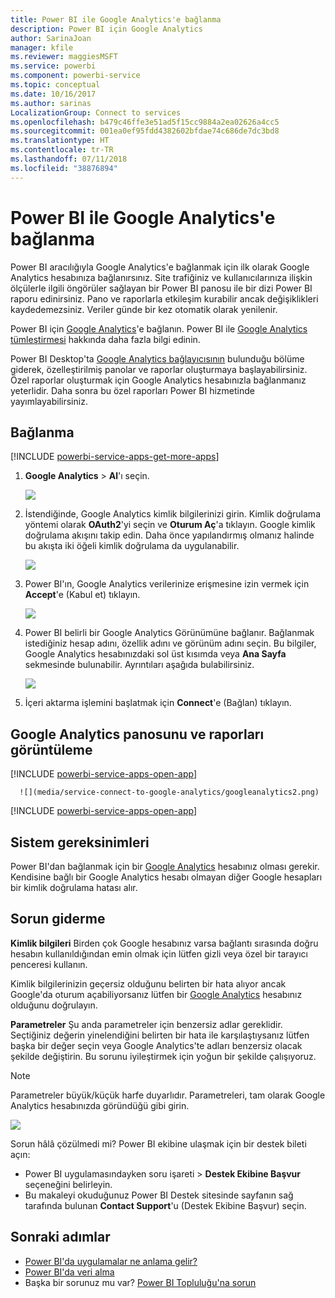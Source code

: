 ```yaml
---
title: Power BI ile Google Analytics'e bağlanma
description: Power BI için Google Analytics
author: SarinaJoan
manager: kfile
ms.reviewer: maggiesMSFT
ms.service: powerbi
ms.component: powerbi-service
ms.topic: conceptual
ms.date: 10/16/2017
ms.author: sarinas
LocalizationGroup: Connect to services
ms.openlocfilehash: b479c46ffe3e51ad5f15cc9884a2ea02626a4cc5
ms.sourcegitcommit: 001ea0ef95fdd4382602bfdae74c686de7dc3bd8
ms.translationtype: HT
ms.contentlocale: tr-TR
ms.lasthandoff: 07/11/2018
ms.locfileid: "38876894"
---
```

# <a name="connect-to-google-analytics-with-power-bi"></a>Power BI ile Google Analytics'e bağlanma
Power BI aracılığıyla Google Analytics'e bağlanmak için ilk olarak Google Analytics hesabınıza bağlanırsınız. Site trafiğiniz ve kullanıcılarınıza ilişkin ölçülerle ilgili öngörüler sağlayan bir Power BI panosu ile bir dizi Power BI raporu edinirsiniz. Pano ve raporlarla etkileşim kurabilir ancak değişiklikleri kaydedemezsiniz. Veriler günde bir kez otomatik olarak yenilenir.

Power BI için [Google Analytics](https://app.powerbi.com/getdata/services/google-analytics)'e bağlanın. Power BI ile [Google Analytics tümleştirmesi](https://powerbi.microsoft.com/integrations/google-analytics) hakkında daha fazla bilgi edinin.

Power BI Desktop'ta [Google Analytics bağlayıcısının](service-google-analytics-connector.md) bulunduğu bölüme giderek, özelleştirilmiş panolar ve raporlar oluşturmaya başlayabilirsiniz. Özel raporlar oluşturmak için Google Analytics hesabınızla bağlanmanız yeterlidir. Daha sonra bu özel raporları Power BI hizmetinde yayımlayabilirsiniz.

## <a name="how-to-connect"></a>Bağlanma
[!INCLUDE [powerbi-service-apps-get-more-apps](./includes/powerbi-service-apps-get-more-apps.md)]

1. **Google Analytics** \> **Al**'ı seçin.
   
   ![](media/service-connect-to-google-analytics/ga.png)
2. İstendiğinde, Google Analytics kimlik bilgilerinizi girin. Kimlik doğrulama yöntemi olarak **OAuth2**'yi seçin ve **Oturum Aç**'a tıklayın. Google kimlik doğrulama akışını takip edin. Daha önce yapılandırmış olmanız halinde bu akışta iki öğeli kimlik doğrulama da uygulanabilir.
   
   ![](media/service-connect-to-google-analytics/creds.png)
3. Power BI'ın, Google Analytics verilerinize erişmesine izin vermek için **Accept**'e (Kabul et) tıklayın.
   
   ![](media/service-connect-to-google-analytics/googleanalytics.png)
4. Power BI belirli bir Google Analytics Görünümüne bağlanır. Bağlanmak istediğiniz hesap adını, özellik adını ve görünüm adını seçin. Bu bilgiler, Google Analytics hesabınızdaki sol üst kısımda veya **Ana Sayfa** sekmesinde bulunabilir. Ayrıntıları aşağıda bulabilirsiniz. 
   
   ![](media/service-connect-to-google-analytics/params2.png)
5. İçeri aktarma işlemini başlatmak için **Connect**'e (Bağlan) tıklayın. 

## <a name="view-the-google-analytics-dashboard-and-reports"></a>Google Analytics panosunu ve raporları görüntüleme
[!INCLUDE [powerbi-service-apps-open-app](./includes/powerbi-service-apps-open-app.md)]

      ![](media/service-connect-to-google-analytics/googleanalytics2.png)

[!INCLUDE [powerbi-service-apps-open-app](./includes/powerbi-service-apps-what-now.md)]

## <a name="system-requirements"></a>Sistem gereksinimleri
Power BI'dan bağlanmak için bir [Google Analytics](https://www.google.com/analytics/) hesabınız olması gerekir. Kendisine bağlı bir Google Analytics hesabı olmayan diğer Google hesapları bir kimlik doğrulama hatası alır.

## <a name="troubleshooting"></a>Sorun giderme
**Kimlik bilgileri** Birden çok Google hesabınız varsa bağlantı sırasında doğru hesabın kullanıldığından emin olmak için lütfen gizli veya özel bir tarayıcı penceresi kullanın.

Kimlik bilgilerinizin geçersiz olduğunu belirten bir hata alıyor ancak Google'da oturum açabiliyorsanız lütfen bir [Google Analytics](https://www.google.com/analytics/) hesabınız olduğunu doğrulayın.

**Parametreler** Şu anda parametreler için benzersiz adlar gereklidir. Seçtiğiniz değerin yinelendiğini belirten bir hata ile karşılaştıysanız lütfen başka bir değer seçin veya Google Analytics'te adları benzersiz olacak şekilde değiştirin. Bu sorunu iyileştirmek için yoğun bir şekilde çalışıyoruz.

>[!NOTE]
>Parametreler büyük/küçük harfe duyarlıdır. Parametreleri, tam olarak Google Analytics hesabınızda göründüğü gibi girin.

![](media/service-connect-to-google-analytics/pbi_googleanalytics1.png)

Sorun hâlâ çözülmedi mi? Power BI ekibine ulaşmak için bir destek bileti açın:

* Power BI uygulamasındayken soru işareti \> **Destek Ekibine Başvur** seçeneğini belirleyin.
* Bu makaleyi okuduğunuz Power BI Destek sitesinde sayfanın sağ tarafında bulunan **Contact Support**'u (Destek Ekibine Başvur) seçin.

## <a name="next-steps"></a>Sonraki adımlar
* [Power BI'da uygulamalar ne anlama gelir?](service-install-use-apps.md)
* [Power BI'da veri alma](service-get-data.md)
* Başka bir sorunuz mu var? [Power BI Topluluğu'na sorun](http://community.powerbi.com/)


